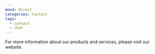 ```yaml
---
mood: Direct
categories: Contact
tags:
  - contact
  - chat
---
```

For more information about our products and services, please visit our website.